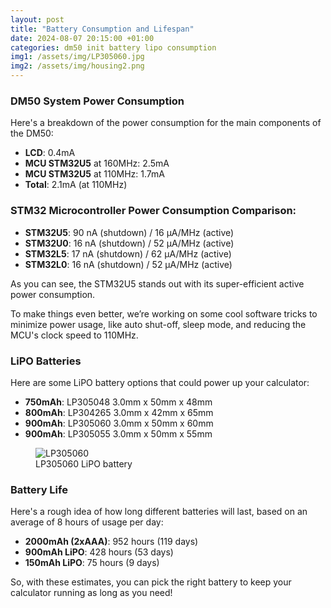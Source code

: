 ```yaml
---
layout: post
title: "Battery Consumption and Lifespan"
date: 2024-08-07 20:15:00 +01:00
categories: dm50 init battery lipo consumption
img1: /assets/img/LP305060.jpg
img2: /assets/img/housing2.png
---
```


### DM50 System Power Consumption

Here's a breakdown of the power consumption for the main components of the DM50:

- **LCD**: 0.4mA
- **MCU STM32U5** at 160MHz: 2.5mA
- **MCU STM32U5** at 110MHz: 1.7mA
- **Total**: 2.1mA (at 110MHz)

### STM32 Microcontroller Power Consumption Comparison:

- **STM32U5**: 90 nA (shutdown) / 16 μA/MHz (active)
- **STM32U0**: 16 nA (shutdown) / 52 μA/MHz (active)
- **STM32L5**: 17 nA (shutdown) / 62 μA/MHz (active)
- **STM32L0**: 16 nA (shutdown) / 52 μA/MHz (active)

As you can see, the STM32U5 stands out with its super-efficient active power consumption.

To make things even better, we’re working on some cool software tricks to minimize power usage, like auto shut-off, sleep mode, and reducing the MCU's clock speed to 110MHz.

### LiPO Batteries

Here are some LiPO battery options that could power up your calculator:

- **750mAh**: LP305048 3.0mm x 50mm x 48mm
- **800mAh**: LP304265 3.0mm x 42mm x 65mm
- **900mAh**: LP305060 3.0mm x 50mm x 60mm
- **900mAh**: LP305055 3.0mm x 50mm x 55mm

<figure>
<img src="{{ page.img1 }}" alt="LP305060">
<figcaption>LP305060 LiPO battery</figcaption>
</figure>

### Battery Life

Here's a rough idea of how long different batteries will last, based on an average of 8 hours of usage per day:

- **2000mAh (2xAAA)**: 952 hours (119 days)
- **900mAh LiPO**: 428 hours (53 days)
- **150mAh LiPO**: 75 hours (9 days)

So, with these estimates, you can pick the right battery to keep your calculator running as long as you need!